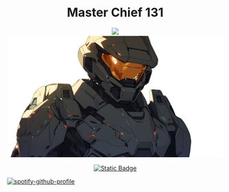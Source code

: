 <h1 align="center">Master Chief 131</h1>

<p align="center">
<img src="media/masterchief.gif">
<img src="media/MaterChief131Profile.png">
</p>

<p align="center">
  <a href="https://x.com/Albert_M31"><img alt="Static Badge" src="https://img.shields.io/badge/Follow_%40Albert__M31-white?style=flat&logo=X&logoColor=%23666666&logoSize=auto&labelColor=black" /></a>
</p>

[![spotify-github-profile](https://spotify-github-profile.vercel.app/api/view?uid=xnqty3380pz9ucg4zq8qekrb0&cover_image=true&theme=default&show_offline=false&background_color=121212&interchange=true&bar_color=53b14f&bar_color_cover=true)](https://spotify-github-profile.vercel.app/api/view?uid=xnqty3380pz9ucg4zq8qekrb0&redirect=true)
